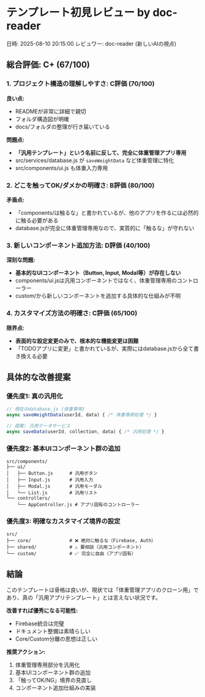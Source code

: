 # テンプレート初見レビュー by doc-reader

日時: 2025-08-10 20:15:00
レビュワー: doc-reader (新しいAIの視点)

## 総合評価: C+ (67/100)

### 1. プロジェクト構造の理解しやすさ: **C評価 (70/100)**

**良い点:**
- READMEが非常に詳細で親切
- フォルダ構造図が明確
- docs/フォルダの整理が行き届いている

**問題点:**
- **「汎用テンプレート」という名前に反して、完全に体重管理アプリ専用**
- src/services/database.js が `saveWeightData` など体重管理に特化
- src/components/ui.js も体重入力専用

### 2. どこを触ってOK/ダメかの明確さ: **B評価 (80/100)**

**矛盾点:**
- 「components/は触るな」と書かれているが、他のアプリを作るには必然的に触る必要がある
- database.jsが完全に体重管理専用なので、実質的に「触るな」が守れない

### 3. 新しいコンポーネント追加方法: **D評価 (40/100)**

**深刻な問題:**
- **基本的なUIコンポーネント（Button, Input, Modal等）が存在しない**
- components/ui.jsは汎用コンポーネントではなく、体重管理専用のコントローラー
- custom/から新しいコンポーネントを追加する具体的な仕組みが不明

### 4. カスタマイズ方法の明確さ: **C評価 (65/100)**

**限界点:**
- **表面的な設定変更のみで、根本的な機能変更は困難**
- 「TODOアプリに変更」と書かれているが、実際にはdatabase.jsから全て書き換える必要

## 具体的な改善提案

### 優先度1: 真の汎用化
```javascript
// 現在のdatabase.js (体重専用)
async saveWeightData(userId, data) { /* 体重専用処理 */ }

// 提案: 汎用データサービス
async saveData(userId, collection, data) { /* 汎用処理 */ }
```

### 優先度2: 基本UIコンポーネント群の追加
```
src/components/
├── ui/
│   ├── Button.js      # 汎用ボタン
│   ├── Input.js       # 汎用入力
│   ├── Modal.js       # 汎用モーダル
│   └── List.js        # 汎用リスト
└── controllers/
    └── AppController.js # アプリ固有のコントローラー
```

### 優先度3: 明確なカスタマイズ境界の設定
```
src/
├── core/              # ❌ 絶対に触るな（Firebase, Auth）
├── shared/            # ⚠️ 要相談（汎用コンポーネント）
└── custom/            # ✅ 完全に自由（アプリ固有）
```

## 結論

このテンプレートは骨格は良いが、現状では「体重管理アプリのクローン用」であり、真の「汎用アプリテンプレート」とは言えない状況です。

**改善すれば優秀になる可能性:**
- Firebase統合は完璧
- ドキュメント整備は素晴らしい
- Core/Custom分離の思想は正しい

**推奨アクション:**
1. 体重管理専用部分を汎用化
2. 基本UIコンポーネント群の追加
3. 「触ってOK/NG」境界の見直し
4. コンポーネント追加仕組みの実装